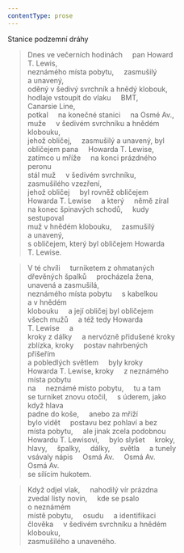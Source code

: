 ```yaml
---
contentType: prose
---
```


Stanice podzemní dráhy

> Dnes ve večerních hodinách     pan Howard  
> T. Lewis,  
> neznámého místa pobytu,     zasmušilý  
> a unavený,  
> oděný v šedivý svrchník a hnědý klobouk,  
> hodlaje vstoupit do vlaku     BMT,  
> Canarsie Line,  
> potkal     na konečné stanici     na Osmé Av.,  
> muže     v šedivém svrchníku a hnědém  
> klobouku,  
> jehož obličej,     zasmušilý a unavený, byl  
> obličejem pana     Howarda T. Lewise,  
> zatímco u mříže     na konci prázdného  
> peronu  
> stál muž     v šedivém svrchníku,  
> zasmušilého vzezření,  
> jehož obličej     byl rovněž obličejem  
> Howarda T. Lewise     a který     němě zíral  
> na konec špinavých schodů,     kudy  
> sestupoval  
> muž v hnědém klobouku,     zasmušilý  
> a unavený,  
> s obličejem, který byl obličejem Howarda  
> T. Lewise.

> V té chvíli     turniketem z ohmataných  
> dřevěných špalků     procházela žena,  
> unavená a zasmušilá,  
> neznámého místa pobytu     s kabelkou  
> a v hnědém  
> klobouku     a její obličej byl obličejem  
> všech mužů     a též tedy Howarda  
> T. Lewise     a  
> kroky z dálky     a nervózně přidušené kroky  
> zblízka, kroky     postav nahrbených  
> příšeřím  
> a pobledlých světlem     byly kroky  
> Howarda T. Lewise, kroky     z neznámého  
> místa pobytu  
> na     neznámé místo pobytu,     tu a tam  
> se turniket znovu otočil,     s úderem, jako  
> když hlava  
> padne do koše,     anebo za mříží  
> bylo vidět     postavu bez pohlaví a bez  
> místa pobytu,     ale jinak zcela podobnou  
> Howardu T. Lewisovi,     bylo slyšet     kroky,  
> hlavy,     špalky,     dálky,     světla     a tunely  
> vsávaly nápis     Osmá Av.     Osmá Av.  
> Osmá Av.  
> se sílícím hukotem.

> Když odjel vlak,     nahodilý vír prázdna  
> zvedal listy novin,     kde se psalo  
> o neznámém  
> místě pobytu,     osudu     a identifikaci  
> člověka     v šedivém svrchníku a hnědém  
> klobouku,  
> zasmušilého a unaveného.

